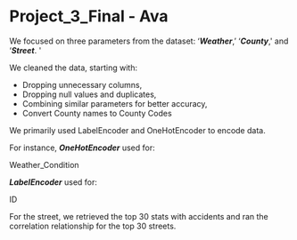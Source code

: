 # Project_3_Final - Ava

We focused on three parameters from the dataset: ‘***Weather***,’ ‘***County***,' and ‘***Street***. '

We cleaned the data, starting with:

 
* Dropping unnecessary columns,
* Dropping null values and duplicates,
* Combining similar parameters for better accuracy,
* Convert County names to County Codes

We primarily used LabelEncoder and OneHotEncoder to encode data.

For instance,
***OneHotEncoder*** used for:

   Weather_Condition

***LabelEncoder*** used for:

   ID

For the street, we retrieved the top 30 stats with accidents and ran the correlation relationship for the top 30 streets.
